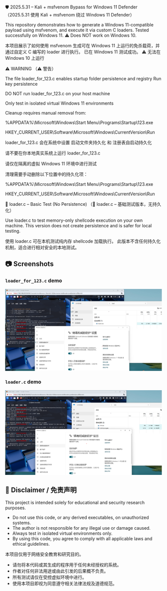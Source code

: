 🛡️ 2025.5.31 – Kali + msfvenom Bypass for Windows 11 Defender
（2025.5.31 使用 Kali + msfvenom 绕过 Windows 11 Defender）

This repository demonstrates how to generate a Windows 11-compatible payload using msfvenom, and execute it via custom C loaders.
Tested successfully on Windows 11.
⚠️ Does NOT work on Windows 10.

本项目展示了如何使用 msfvenom 生成可在 Windows 11 上运行的免杀载荷，并通过自定义 C 编写的 loader 进行执行。
已在 Windows 11 测试成功。
⚠️ 无法在 Windows 10 上运行

⚠️ WARNING
（⚠️ 警告）

The file loader_for_123.c enables startup folder persistence and registry Run key persistence

DO NOT run loader_for_123.c on your host machine

Only test in isolated virtual Windows 11 environments

Cleanup requires manual removal from:

%APPDATA%\Microsoft\Windows\Start Menu\Programs\Startup\123.exe

HKEY_CURRENT_USER\Software\Microsoft\Windows\CurrentVersion\Run

loader_for_123.c 会在系统中设置 启动文件夹持久化 和 注册表自启动持久化

请不要在你本地真实系统上运行 loader_for_123.c

请仅在隔离的虚拟 Windows 11 环境中进行测试

清理需要手动删除以下位置中的持久化项：

%APPDATA%\Microsoft\Windows\Start Menu\Programs\Startup\123.exe

HKEY_CURRENT_USER\Software\Microsoft\Windows\CurrentVersion\Run

🧪 loader.c – Basic Test (No Persistence)
（🧪 loader.c – 基础测试版本，无持久化）

Use loader.c to test memory-only shellcode execution on your own machine.
This version does not create persistence and is safer for local testing.

使用 loader.c 可在本机测试纯内存 shellcode 加载执行。
此版本不含任何持久化机制，适合进行相对安全的本地测试。

## 📷 Screenshots

### `loader_for_123.c` demo
![Loader Structure](../assets/images/loader.png)

### `loader.c` demo
![Example Screenshot](../assets/images/123.png)

## 📌 Disclaimer / 免责声明

This project is intended solely for educational and security research purposes.

- Do not use this code, or any derived executables, on unauthorized systems.
- The author is not responsible for any illegal use or damage caused.
- Always test in isolated virtual environments only.
- By using this code, you agree to comply with all applicable laws and ethical guidelines.

本项目仅用于网络安全教育和研究目的。

- 请勿将本代码或其生成的程序用于任何未经授权的系统。
- 作者对任何非法用途或由此引发的后果概不负责。
- 所有测试请仅在受控虚拟环境中进行。
- 使用本项目即视为同意遵守相关法律法规及道德规范。
